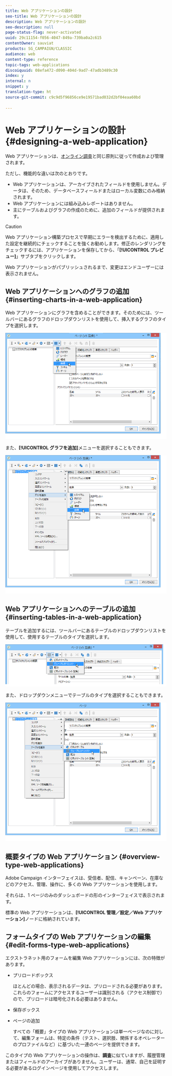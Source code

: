 ```yaml
---
title: Web アプリケーションの設計
seo-title: Web アプリケーションの設計
description: Web アプリケーションの設計
seo-description: null
page-status-flag: never-activated
uuid: 29c11154-f056-4047-849a-739ba0a2c615
contentOwner: sauviat
products: SG_CAMPAIGN/CLASSIC
audience: web
content-type: reference
topic-tags: web-applications
discoiquuid: 08efa472-d090-404d-9ad7-47adb3489c30
index: y
internal: n
snippet: y
translation-type: ht
source-git-commit: c9c9d5f96856ce9e19571bad032d2bf04eaa60bd

---
```



# Web アプリケーションの設計{#designing-a-web-application}

Web アプリケーションは、[オンライン調査](../../web/using/about-surveys.md)と同じ原則に従って作成および管理されます。

ただし、機能的な違いは次のとおりです。

* Web アプリケーションは、アーカイブされたフィールドを使用しません。データは、そのため、データベースフィールドまたはローカル変数にのみ格納されます。
* Web アプリケーションには組み込みレポートはありません。
* 主にテーブルおよびグラフの作成のために、追加のフィールドが提供されます。

>[!CAUTION]
>
>Web アプリケーション構築プロセスで早期にエラーを検出するために、適用した設定を継続的にチェックすることを強くお勧めします。修正のレンダリングをチェックするには、アプリケーションを保存してから、「**[!UICONTROL プレビュー]**」サブタブをクリックします。
>
>Web アプリケーションがパブリッシュされるまで、変更はエンドユーザーには表示されません。

## Web アプリケーションへのグラフの追加 {#inserting-charts-in-a-web-application}

Web アプリケーションにグラフを含めることができます。そのためには、ツールバーにあるグラフのドロップダウンリストを使用して、挿入するグラフのタイプを選択します。

![](assets/s_ncs_admin_webapps_bar_graph.png)

また、**[!UICONTROL グラフを追加]**&#x200B;メニューを選択することもできます。

![](assets/s_ncs_admin_webapps_graph.png)

## Web アプリケーションへのテーブルの追加 {#inserting-tables-in-a-web-application}

テーブルを追加するには、ツールバーにあるテーブルのドロップダウンリストを使用して、使用するテーブルのタイプを選択します。

![](assets/s_ncs_admin_webapps_bar_table.png)

また、ドロップダウンメニューでテーブルのタイプを選択することもできます。

![](assets/s_ncs_admin_webapps_table.png)

## 概要タイプの Web アプリケーション {#overview-type-web-applications}

Adobe Campaign インターフェイスは、受信者、配信、キャンペーン、在庫などのアクセス、管理、操作に、多くの Web アプリケーションを使用します。

それらは、1 ページのみのダッシュボードの形のインターフェイスで表示されます。

標準の Web アプリケーションは、**[!UICONTROL 管理／設定／Web アプリケーション]**&#x200B;ノードに格納されています。

## フォームタイプの Web アプリケーションの編集 {#edit-forms-type-web-applications}

エクストラネット用のフォームを編集 Web アプリケーションには、次の特徴があります。

* プリロードボックス

   ほとんどの場合、表示されるデータは、プリロードされる必要があります。これらのフォームにアクセスするユーザーは識別される（アクセス制御で）ので、プリロードは暗号化される必要はありません。

* 保存ボックス
* ページの追加

   すべての「概要」タイプの Web アプリケーションは単一ページなのに対して、編集フォームは、特定の条件（テスト、選択肢、関係するオペレーターのプロファイルなど）に基づいた一連のページを提供できます。

このタイプの Web アプリケーションの操作は、**調査**&#x200B;に似ていますが、履歴管理またはフィールドのアーカイブがありません。ユーザーは、通常、自己を証明する必要があるログインページを使用してアクセスします。

